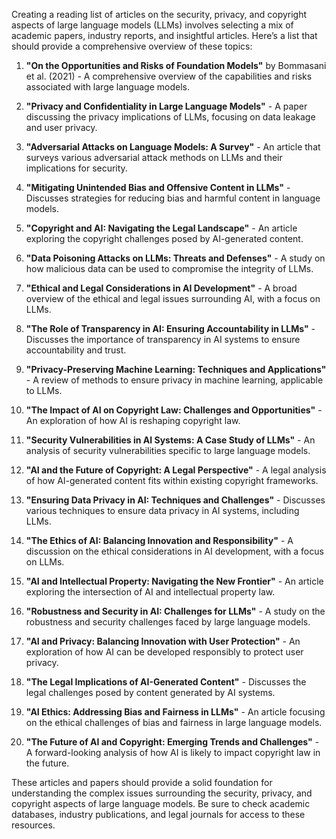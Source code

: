 Creating a reading list of articles on the security, privacy, and copyright aspects of large language models (LLMs) involves selecting a mix of academic papers, industry reports, and insightful articles. Here’s a list that should provide a comprehensive overview of these topics:

1. **"On the Opportunities and Risks of Foundation Models"** by Bommasani et al. (2021) - A comprehensive overview of the capabilities and risks associated with large language models.

2. **"Privacy and Confidentiality in Large Language Models"** - A paper discussing the privacy implications of LLMs, focusing on data leakage and user privacy.

3. **"Adversarial Attacks on Language Models: A Survey"** - An article that surveys various adversarial attack methods on LLMs and their implications for security.

4. **"Mitigating Unintended Bias and Offensive Content in LLMs"** - Discusses strategies for reducing bias and harmful content in language models.

5. **"Copyright and AI: Navigating the Legal Landscape"** - An article exploring the copyright challenges posed by AI-generated content.

6. **"Data Poisoning Attacks on LLMs: Threats and Defenses"** - A study on how malicious data can be used to compromise the integrity of LLMs.

7. **"Ethical and Legal Considerations in AI Development"** - A broad overview of the ethical and legal issues surrounding AI, with a focus on LLMs.

8. **"The Role of Transparency in AI: Ensuring Accountability in LLMs"** - Discusses the importance of transparency in AI systems to ensure accountability and trust.

9. **"Privacy-Preserving Machine Learning: Techniques and Applications"** - A review of methods to ensure privacy in machine learning, applicable to LLMs.

10. **"The Impact of AI on Copyright Law: Challenges and Opportunities"** - An exploration of how AI is reshaping copyright law.

11. **"Security Vulnerabilities in AI Systems: A Case Study of LLMs"** - An analysis of security vulnerabilities specific to large language models.

12. **"AI and the Future of Copyright: A Legal Perspective"** - A legal analysis of how AI-generated content fits within existing copyright frameworks.

13. **"Ensuring Data Privacy in AI: Techniques and Challenges"** - Discusses various techniques to ensure data privacy in AI systems, including LLMs.

14. **"The Ethics of AI: Balancing Innovation and Responsibility"** - A discussion on the ethical considerations in AI development, with a focus on LLMs.

15. **"AI and Intellectual Property: Navigating the New Frontier"** - An article exploring the intersection of AI and intellectual property law.

16. **"Robustness and Security in AI: Challenges for LLMs"** - A study on the robustness and security challenges faced by large language models.

17. **"AI and Privacy: Balancing Innovation with User Protection"** - An exploration of how AI can be developed responsibly to protect user privacy.

18. **"The Legal Implications of AI-Generated Content"** - Discusses the legal challenges posed by content generated by AI systems.

19. **"AI Ethics: Addressing Bias and Fairness in LLMs"** - An article focusing on the ethical challenges of bias and fairness in large language models.

20. **"The Future of AI and Copyright: Emerging Trends and Challenges"** - A forward-looking analysis of how AI is likely to impact copyright law in the future.

These articles and papers should provide a solid foundation for understanding the complex issues surrounding the security, privacy, and copyright aspects of large language models. Be sure to check academic databases, industry publications, and legal journals for access to these resources.